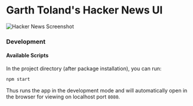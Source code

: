 # Garth Toland's Hacker News UI

![Hacker News Screenshot](https://i.imgur.com/sdfp65H.png)

### Development

#### Available Scripts

In the project directory (after package installation), you can run:

```bash
npm start
```

Thus runs the app in the development mode and will automatically open in the browser for viewing on localhost port `8080`.
